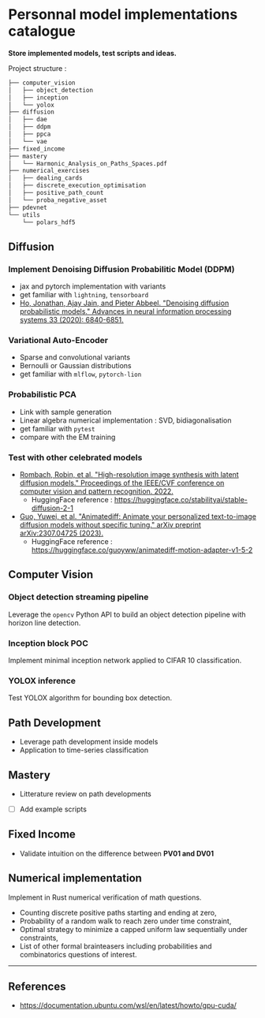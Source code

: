 # Personnal model implementations catalogue

**Store implemented models, test scripts and ideas.**

Project structure :

```bash
├── computer_vision
│   ├── object_detection
│   ├── inception
│   └── yolox
├── diffusion
│   ├── dae
│   ├── ddpm
│   ├── ppca
│   └── vae
├── fixed_income
├── mastery
│   └── Harmonic_Analysis_on_Paths_Spaces.pdf
├── numerical_exercises
│   ├── dealing_cards
│   ├── discrete_execution_optimisation
│   ├── positive_path_count
│   └── proba_negative_asset
├── pdevnet
└── utils
    └── polars_hdf5
```

## Diffusion

### Implement Denoising Diffusion Probabilitic Model (DDPM)
- jax and pytorch implementation with variants
- get familiar with `lightning`, `tensorboard`
- [Ho, Jonathan, Ajay Jain, and Pieter Abbeel. "Denoising diffusion probabilistic models." Advances in neural information processing systems 33 (2020): 6840-6851.](https://proceedings.neurips.cc/paper/2020/file/4c5bcfec8584af0d967f1ab10179ca4b-Paper.pdf)

### Variational Auto-Encoder
- Sparse and convolutional variants
- Bernoulli or Gaussian distributions
- get familiar with `mlflow`, `pytorch-lion`

### Probabilistic PCA
- Link with sample generation
- Linear algebra numerical implementation : SVD, bidiagonalisation
- get familiar with `pytest`
- compare with the EM training

### Test with other celebrated models
- [Rombach, Robin, et al. "High-resolution image synthesis with latent diffusion models." Proceedings of the IEEE/CVF conference on computer vision and pattern recognition. 2022.](https://openaccess.thecvf.com/content/CVPR2022/papers/Rombach_High-Resolution_Image_Synthesis_With_Latent_Diffusion_Models_CVPR_2022_paper.pdf)
    - HuggingFace reference : https://huggingface.co/stabilityai/stable-diffusion-2-1
- [Guo, Yuwei, et al. "Animatediff: Animate your personalized text-to-image diffusion models without specific tuning." arXiv preprint arXiv:2307.04725 (2023).](https://arxiv.org/pdf/2307.04725) 
    - HuggingFace reference : https://huggingface.co/guoyww/animatediff-motion-adapter-v1-5-2

## Computer Vision

### Object detection streaming pipeline
Leverage the `opencv` Python API to build an object detection pipeline 
with horizon line detection.

### Inception block POC
Implement minimal inception network applied to CIFAR 10 classification.

### YOLOX inference
Test YOLOX algorithm for bounding box detection.

## Path Development
- Leverage path development inside models
- Application to time-series classification

## Mastery
- Litterature review on path developments 

- [ ] Add example scripts

## Fixed Income 
- Validate intuition on the difference between **PV01 and DV01** 

## Numerical implementation
Implement in Rust numerical verification of math questions.

- Counting discrete positive paths starting and ending at zero,
- Probability of a random walk to reach zero under time constraint,
- Optimal strategy to minimize a capped uniform law sequentially under constraints,
- List of other formal brainteasers including probabilities and combinatorics questions of interest.

*** 

## References 
- https://documentation.ubuntu.com/wsl/en/latest/howto/gpu-cuda/

